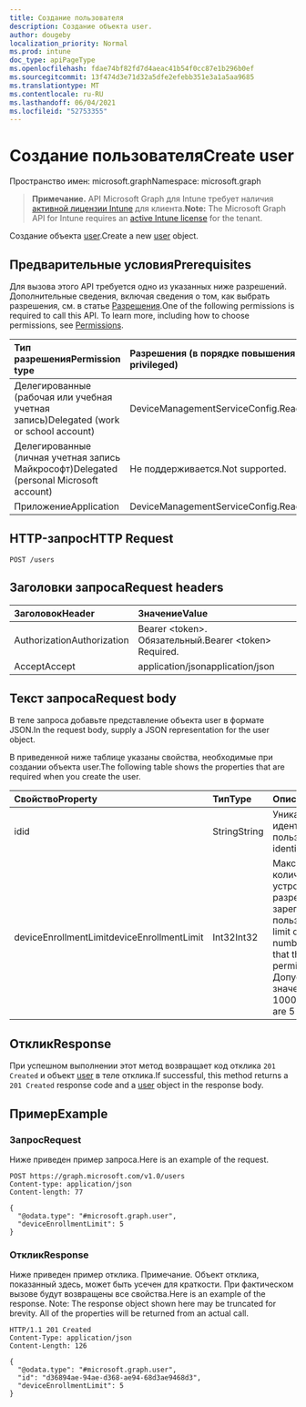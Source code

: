 ```yaml
---
title: Создание пользователя
description: Создание объекта user.
author: dougeby
localization_priority: Normal
ms.prod: intune
doc_type: apiPageType
ms.openlocfilehash: fdae74bf82fd7d4aeac41b54f0cc87e1b296b0ef
ms.sourcegitcommit: 13f474d3e71d32a5dfe2efebb351e3a1a5aa9685
ms.translationtype: MT
ms.contentlocale: ru-RU
ms.lasthandoff: 06/04/2021
ms.locfileid: "52753355"
---
```

# <a name="create-user"></a><span data-ttu-id="a955a-103">Создание пользователя</span><span class="sxs-lookup"><span data-stu-id="a955a-103">Create user</span></span>

<span data-ttu-id="a955a-104">Пространство имен: microsoft.graph</span><span class="sxs-lookup"><span data-stu-id="a955a-104">Namespace: microsoft.graph</span></span>

> <span data-ttu-id="a955a-105">**Примечание.** API Microsoft Graph для Intune требует наличия [активной лицензии Intune](https://go.microsoft.com/fwlink/?linkid=839381) для клиента.</span><span class="sxs-lookup"><span data-stu-id="a955a-105">**Note:** The Microsoft Graph API for Intune requires an [active Intune license](https://go.microsoft.com/fwlink/?linkid=839381) for the tenant.</span></span>

<span data-ttu-id="a955a-106">Создание объекта [user](../resources/intune-onboarding-user.md).</span><span class="sxs-lookup"><span data-stu-id="a955a-106">Create a new [user](../resources/intune-onboarding-user.md) object.</span></span>

## <a name="prerequisites"></a><span data-ttu-id="a955a-107">Предварительные условия</span><span class="sxs-lookup"><span data-stu-id="a955a-107">Prerequisites</span></span>
<span data-ttu-id="a955a-p101">Для вызова этого API требуется одно из указанных ниже разрешений. Дополнительные сведения, включая сведения о том, как выбрать разрешения, см. в статье [Разрешения](/graph/permissions-reference).</span><span class="sxs-lookup"><span data-stu-id="a955a-p101">One of the following permissions is required to call this API. To learn more, including how to choose permissions, see [Permissions](/graph/permissions-reference).</span></span>

|<span data-ttu-id="a955a-110">Тип разрешения</span><span class="sxs-lookup"><span data-stu-id="a955a-110">Permission type</span></span>|<span data-ttu-id="a955a-111">Разрешения (в порядке повышения привилегий)</span><span class="sxs-lookup"><span data-stu-id="a955a-111">Permissions (from least to most privileged)</span></span>|
|:---|:---|
|<span data-ttu-id="a955a-112">Делегированные (рабочая или учебная учетная запись)</span><span class="sxs-lookup"><span data-stu-id="a955a-112">Delegated (work or school account)</span></span>|<span data-ttu-id="a955a-113">DeviceManagementServiceConfig.ReadWrite.All</span><span class="sxs-lookup"><span data-stu-id="a955a-113">DeviceManagementServiceConfig.ReadWrite.All</span></span>|
|<span data-ttu-id="a955a-114">Делегированные (личная учетная запись Майкрософт)</span><span class="sxs-lookup"><span data-stu-id="a955a-114">Delegated (personal Microsoft account)</span></span>|<span data-ttu-id="a955a-115">Не поддерживается.</span><span class="sxs-lookup"><span data-stu-id="a955a-115">Not supported.</span></span>|
|<span data-ttu-id="a955a-116">Приложение</span><span class="sxs-lookup"><span data-stu-id="a955a-116">Application</span></span>|<span data-ttu-id="a955a-117">DeviceManagementServiceConfig.ReadWrite.All</span><span class="sxs-lookup"><span data-stu-id="a955a-117">DeviceManagementServiceConfig.ReadWrite.All</span></span>|

## <a name="http-request"></a><span data-ttu-id="a955a-118">HTTP-запрос</span><span class="sxs-lookup"><span data-stu-id="a955a-118">HTTP Request</span></span>
<!-- {
  "blockType": "ignored"
}
-->
``` http
POST /users
```

## <a name="request-headers"></a><span data-ttu-id="a955a-119">Заголовки запроса</span><span class="sxs-lookup"><span data-stu-id="a955a-119">Request headers</span></span>
|<span data-ttu-id="a955a-120">Заголовок</span><span class="sxs-lookup"><span data-stu-id="a955a-120">Header</span></span>|<span data-ttu-id="a955a-121">Значение</span><span class="sxs-lookup"><span data-stu-id="a955a-121">Value</span></span>|
|:---|:---|
|<span data-ttu-id="a955a-122">Authorization</span><span class="sxs-lookup"><span data-stu-id="a955a-122">Authorization</span></span>|<span data-ttu-id="a955a-123">Bearer &lt;token&gt;. Обязательный.</span><span class="sxs-lookup"><span data-stu-id="a955a-123">Bearer &lt;token&gt; Required.</span></span>|
|<span data-ttu-id="a955a-124">Accept</span><span class="sxs-lookup"><span data-stu-id="a955a-124">Accept</span></span>|<span data-ttu-id="a955a-125">application/json</span><span class="sxs-lookup"><span data-stu-id="a955a-125">application/json</span></span>|

## <a name="request-body"></a><span data-ttu-id="a955a-126">Текст запроса</span><span class="sxs-lookup"><span data-stu-id="a955a-126">Request body</span></span>
<span data-ttu-id="a955a-127">В теле запроса добавьте представление объекта user в формате JSON.</span><span class="sxs-lookup"><span data-stu-id="a955a-127">In the request body, supply a JSON representation for the user object.</span></span>

<span data-ttu-id="a955a-128">В приведенной ниже таблице указаны свойства, необходимые при создании объекта user.</span><span class="sxs-lookup"><span data-stu-id="a955a-128">The following table shows the properties that are required when you create the user.</span></span>

|<span data-ttu-id="a955a-129">Свойство</span><span class="sxs-lookup"><span data-stu-id="a955a-129">Property</span></span>|<span data-ttu-id="a955a-130">Тип</span><span class="sxs-lookup"><span data-stu-id="a955a-130">Type</span></span>|<span data-ttu-id="a955a-131">Описание</span><span class="sxs-lookup"><span data-stu-id="a955a-131">Description</span></span>|
|:---|:---|:---|
|<span data-ttu-id="a955a-132">id</span><span class="sxs-lookup"><span data-stu-id="a955a-132">id</span></span>|<span data-ttu-id="a955a-133">String</span><span class="sxs-lookup"><span data-stu-id="a955a-133">String</span></span>|<span data-ttu-id="a955a-134">Уникальный идентификатор пользователя.</span><span class="sxs-lookup"><span data-stu-id="a955a-134">Unique identifier of the user.</span></span>|
|<span data-ttu-id="a955a-135">deviceEnrollmentLimit</span><span class="sxs-lookup"><span data-stu-id="a955a-135">deviceEnrollmentLimit</span></span>|<span data-ttu-id="a955a-136">Int32</span><span class="sxs-lookup"><span data-stu-id="a955a-136">Int32</span></span>|<span data-ttu-id="a955a-137">Максимальное количество устройств, которые разрешено зарегистрировать пользователю.</span><span class="sxs-lookup"><span data-stu-id="a955a-137">The limit on the maximum number of devices that the user is permitted to enroll.</span></span> <span data-ttu-id="a955a-138">Допустимые значения: 5 или 1000.</span><span class="sxs-lookup"><span data-stu-id="a955a-138">Allowed values are 5 or 1000.</span></span>|



## <a name="response"></a><span data-ttu-id="a955a-139">Отклик</span><span class="sxs-lookup"><span data-stu-id="a955a-139">Response</span></span>
<span data-ttu-id="a955a-140">При успешном выполнении этот метод возвращает код отклика `201 Created` и объект [user](../resources/intune-onboarding-user.md) в теле отклика.</span><span class="sxs-lookup"><span data-stu-id="a955a-140">If successful, this method returns a `201 Created` response code and a [user](../resources/intune-onboarding-user.md) object in the response body.</span></span>

## <a name="example"></a><span data-ttu-id="a955a-141">Пример</span><span class="sxs-lookup"><span data-stu-id="a955a-141">Example</span></span>

### <a name="request"></a><span data-ttu-id="a955a-142">Запрос</span><span class="sxs-lookup"><span data-stu-id="a955a-142">Request</span></span>
<span data-ttu-id="a955a-143">Ниже приведен пример запроса.</span><span class="sxs-lookup"><span data-stu-id="a955a-143">Here is an example of the request.</span></span>
``` http
POST https://graph.microsoft.com/v1.0/users
Content-type: application/json
Content-length: 77

{
  "@odata.type": "#microsoft.graph.user",
  "deviceEnrollmentLimit": 5
}
```

### <a name="response"></a><span data-ttu-id="a955a-144">Отклик</span><span class="sxs-lookup"><span data-stu-id="a955a-144">Response</span></span>
<span data-ttu-id="a955a-p103">Ниже приведен пример отклика. Примечание. Объект отклика, показанный здесь, может быть усечен для краткости. При фактическом вызове будут возвращены все свойства.</span><span class="sxs-lookup"><span data-stu-id="a955a-p103">Here is an example of the response. Note: The response object shown here may be truncated for brevity. All of the properties will be returned from an actual call.</span></span>
``` http
HTTP/1.1 201 Created
Content-Type: application/json
Content-Length: 126

{
  "@odata.type": "#microsoft.graph.user",
  "id": "d36894ae-94ae-d368-ae94-68d3ae9468d3",
  "deviceEnrollmentLimit": 5
}
```




